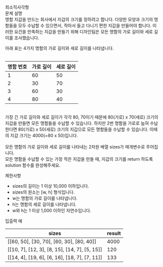 최소직사각형<br>
문제 설명<br>
명함 지갑을 만드는 회사에서 지갑의 크기를 정하려고 합니다. 다양한 모양과 크기의 명함들을 모두 수납할 수 있으면서, 작아서 들고 다니기 편한 지갑을 만들어야 합니다. 이러한 요건을 만족하는 지갑을 만들기 위해 디자인팀은 모든 명함의 가로 길이와 세로 길이를 조사했습니다.<br>

아래 표는 4가지 명함의 가로 길이와 세로 길이를 나타냅니다.<br>
<br>

명함 번호	|가로 길이	|세로 길이
|---|----|----|
1	|60	|50
2	|30	|70
3	|60	|30
4	|80	|40

<br>
가장 긴 가로 길이와 세로 길이가 각각 80, 70이기 때문에 80(가로) x 70(세로) 크기의 지갑을 만들면 모든 명함들을 수납할 수 있습니다. 하지만 2번 명함을 가로로 눕혀 수납한다면 80(가로) x 50(세로) 크기의 지갑으로 모든 명함들을 수납할 수 있습니다. 이때의 지갑 크기는 4000(=80 x 50)입니다.<br>
<br>
모든 명함의 가로 길이와 세로 길이를 나타내는 2차원 배열 sizes가 매개변수로 주어집니다. <br>모든 명함을 수납할 수 있는 가장 작은 지갑을 만들 때, 지갑의 크기를 return 하도록 solution 함수를 완성해주세요.<br>

제한사항<br>
- sizes의 길이는 1 이상 10,000 이하입니다.
- sizes의 원소는 [w, h] 형식입니다.
- w는 명함의 가로 길이를 나타냅니다.
- h는 명함의 세로 길이를 나타냅니다.
- w와 h는 1 이상 1,000 이하인 자연수입니다.
  
입출력 예<br>

sizes|	result
|----|----|
[[60, 50], [30, 70], [60, 30], [80, 40]]	|4000
[[10, 7], [12, 3], [8, 15], [14, 7], [5, 15]]	|120
[[14, 4], [19, 6], [6, 16], [18, 7], [7, 11]]	|133